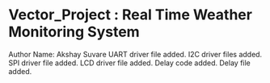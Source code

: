 # Vector_Project : Real Time Weather Monitoring System
Author Name: Akshay Suvare
UART driver file added.
I2C driver files added.
SPI driver file added.
LCD driver file added.
Delay code added.
Delay file added.